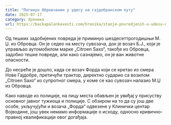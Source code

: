 ```yaml
---
title: "Погинуо Обровчанин у удесу на гајдобранском путу"
date: 2025-07-17
category: Хроника
url: https://backapalankavesti.com/hronika/stanje-povredjenih-u-udesu-na-putu-backa-palanka-nova-gajdobra/
---
```


Од тешких задобијених повреда је приминуо шездесеттрогодишњи М. Џ. из Обровца. Он је седео на месту сувозача, док је возач Б.Ј., који је управљао аутомобилом марке „Citroen Saxo“, такође из Обровца, задобио тешке повреде, али како сазнајемо, он је ван животне опасности.

До несреће је дошло, када се возач Форда који се кретао из смера Нове Гајдобре, претичући трактор, директно сударио са возилом „Citroen Saxo“ из супротног смера, у коме се као сувозач налазио М.Џ из Обровца.

Како наводе из полиције, на лицу места обављен је увиђај у присуству основног јавног тужиоца и полиције. С обзиром на то да су још две особе, укључујући и возача „Форда“ одвезене у Клинички центар Војводине, још увек немамо информације о исходу, односно кривично-правној квалификацији овог догађаја.
